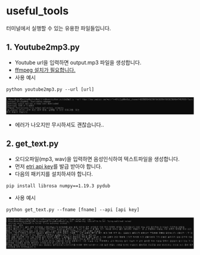 # useful_tools
터미널에서 실행할 수 있는 유용한 파일들입니다.


## 1. Youtube2mp3.py
- Youtube url을 입력하면 output.mp3 파일을 생성합니다.
- [ffmpeg 설치가 필요합니다.](https://blog.naver.com/chandong83/222095346417)
- 사용 예시
```
python youtube2mp3.py --url [url]
```
![nn](./img/youtube2mp3.jpg)
  - 에러가 나오지만 무시하셔도 괜찮습니다..

## 2. get_text.py
- 오디오파일(mp3, wav)을 입력하면 음성인식하여 텍스트파일을 생성합니다.
- 먼저 [etri api key](https://aiopen.etri.re.kr/guide_recognition.php)를 발급 받아야 합니다.
- 다음의 패키지를 설치하셔야 합니다.
```
pip install librosa numpy==1.19.3 pydub
```
- 사용 예시
```
python get_text.py --fname [fname] --api [api key]
```
![nn](./img/get_text.jpg)
